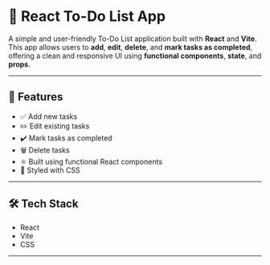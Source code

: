 # 📝 React To-Do List App

A simple and user-friendly To-Do List application built with **React** and **Vite**. This app allows users to **add**, **edit**, **delete**, and **mark tasks as completed**, offering a clean and responsive UI using **functional components**, **state**, and **props**.

---

## 🚀 Features

- ✅ Add new tasks
- ✏️ Edit existing tasks
- ✔️ Mark tasks as completed
- 🗑️ Delete tasks
- ⚛️ Built using functional React components
- 💅 Styled with CSS 

---


## 🛠️ Tech Stack

- React
- Vite
- CSS 

---
